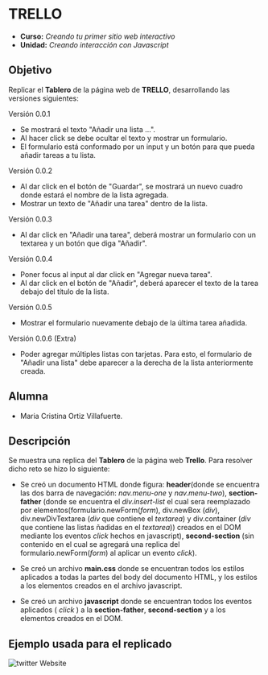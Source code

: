 # TRELLO

* **Curso:** _Creando tu primer sitio web interactivo_
* **Unidad:** _Creando interacción con Javascript_

## Objetivo

Replicar el **Tablero** de la página web de **TRELLO**, desarrollando las versiones siguientes:

Versión 0.0.1

* Se mostrará el texto "Añadir una lista ...".
* Al hacer click se debe ocultar el texto y mostrar un formulario.
*  El formulario está conformado por un input y un botón para que pueda añadir tareas a tu lista.

Versión 0.0.2

* Al dar click en el botón de "Guardar", se mostrará un nuevo cuadro donde estará el nombre de la lista agregada.
* Mostrar un texto de "Añadir una tarea" dentro de la lista.

Versión 0.0.3

* Al dar click en "Añadir una tarea", deberá mostrar un formulario con un textarea y un botón que diga "Añadir".

Versión 0.0.4

* Poner focus al input al dar click en "Agregar nueva tarea".
* Al dar click en el botón de "Añadir", deberá aparecer el texto de la tarea debajo del título de la lista.

Versión 0.0.5

* Mostrar el formulario nuevamente debajo de la última tarea añadida.

Versión 0.0.6 (Extra)

* Poder agregar múltiples listas con tarjetas. Para esto, el formulario de "Añadir una lista" debe aparecer a la derecha de la lista anteriormente creada.

## Alumna
* Maria Cristina Ortiz Villafuerte.

## Descripción

Se muestra una replica del **Tablero** de la página web **Trello**. Para resolver dicho reto se hizo lo siguiente:

* Se creó un documento HTML donde figura: **header**(donde se encuentra las dos  barra de navegación: _nav.menu-one_ y _nav.menu-two_),  **section-father** (donde se encuentra el _div.insert-list_ el cual sera reemplazado por elementos(formulario.newForm(_form_), div.newBox (_div_), div.newDivTextarea (_div_ que contiene el _textarea_) y div.container (_div_ que contiene las listas ñadidas en el _textarea_)) creados en el DOM mediante los eventos _click_ hechos en javascript), **second-section** (sin contenido en el cual se agregará una replica del formulario.newForm(_form_) al aplicar un evento _click_).

* Se creó un archivo **main.css** donde se encuentran todos los estilos aplicados a todas la partes del body del documento HTML, y los estilos a los elementos creados en el archivo javascript.

* Se creó un archivo **javascript** donde se encuentran todos los eventos aplicados ( _click_ ) a la **section-father**, **second-section** y a los elementos creados en el DOM.


## Ejemplo usada para el replicado

![twitter Website]()
